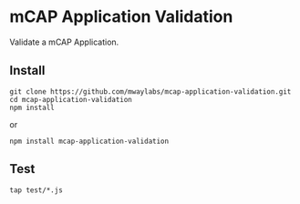 # mCAP Application Validation

Validate a mCAP Application.

## Install

```
git clone https://github.com/mwaylabs/mcap-application-validation.git
cd mcap-application-validation
npm install
```

or

```
npm install mcap-application-validation
```

## Test

```
tap test/*.js
```
